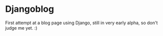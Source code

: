 # Djangoblog

First attempt at a blog page using Django, still in very early alpha, so don't judge me yet. :)